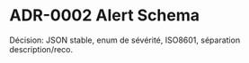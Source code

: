 # ADR-0002 Alert Schema
Décision: JSON stable, enum de sévérité, ISO8601, séparation description/reco.
